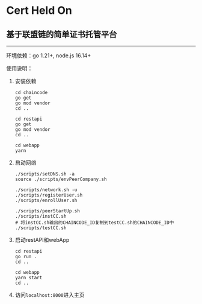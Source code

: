 # Cert Held On

## 基于联盟链的简单证书托管平台

---

环境依赖：go 1.21+, node.js 16.14+

使用说明：

1. 安装依赖

    ```shell
    cd chaincode
    go get
    go mod vendor
    cd ..
    
    cd restapi
    go get
    go mod vendor
    cd ..

    cd webapp
    yarn
    ```

2. 启动网络

    ```shell
    ./scripts/setDNS.sh -a
    source ./scripts/envPeerCompany.sh

    ./scripts/network.sh -u
    ./scripts/registerUser.sh
    ./scripts/enrollUser.sh

    ./scripts/peerStartUp.sh
    ./scripts/instCC.sh
    # 将instCC.sh输出的CHAINCODE_ID复制到testCC.sh的CHAINCODE_ID中
    ./scripts/testCC.sh
    ```

3. 启动restAPI和webApp

    ```shell
    cd restapi
    go run .
    cd ..

    cd webapp
    yarn start
    cd ..
    ```

4. 访问`localhost:8000`进入主页

